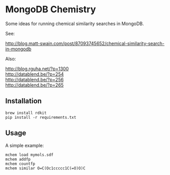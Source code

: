# MongoDB Chemistry

Some ideas for running chemical similarity searches in MongoDB.

See:

http://blog.matt-swain.com/post/87093745652/chemical-similarity-search-in-mongodb

Also:

http://blog.rguha.net/?p=1300  
http://datablend.be/?p=254  
http://datablend.be/?p=256  
http://datablend.be/?p=265


## Installation

    brew install rdkit
    pip install -r requirements.txt
    

## Usage

A simple example:

    mchem load mymols.sdf
    mchem addfp
    mchem countfp
    mchem similar O=C(Oc1ccccc1C(=O)O)C
